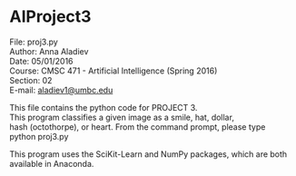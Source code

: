 # AIProject3

 File:    proj3.py                                                  
 Author:  Anna Aladiev                                               
 Date:    05/01/2016                                                
 Course:  CMSC 471 - Artificial Intelligence (Spring 2016)          
 Section: 02                                                        
 E-mail:  aladiev1@umbc.edu                                          

  This file contains the python code for PROJECT 3.                
  This program classifies a given image as a smile, hat, dollar,                                                              
  hash (octothorpe), or heart. From the command prompt, please type  
  python proj3.py <filepath>                                        

  This program uses the SciKit-Learn and NumPy packages, which are both available in Anaconda.
